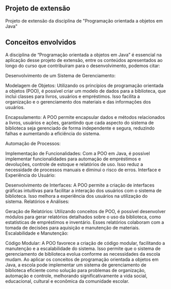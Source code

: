 ## Projeto de extensão

Projeto de extensão da disciplina de "Programação orientada a objetos em Java" 

## Conceitos envolvidos

A disciplina de “Programação orientada a objetos em Java” é essencial na aplicação desse projeto de extensão, entre os conteúdos apresentados ao longo do curso que contribuíram para o desenvolvimento, podemos citar: 

Desenvolvimento de um Sistema de Gerenciamento:

Modelagem de Objetos: Utilizando os princípios de programação orientada a objetos (POO), é possível criar um modelo de dados para a biblioteca, que inclui classes para livros, usuários e empréstimos. Isso facilita a organização e o gerenciamento dos materiais e das informações dos usuários.

Encapsulamento: A POO permite encapsular dados e métodos relacionados a livros, usuários e ações, garantindo que cada aspecto do sistema de biblioteca seja gerenciado de forma independente e segura, reduzindo falhas e aumentando a eficiência do sistema.

Automação de Processos:

Implementação de Funcionalidades: Com a POO em Java, é possível implementar funcionalidades para automação de empréstimos e devoluções, controle de estoque e relatórios de uso. Isso reduz a necessidade de processos manuais e diminui o risco de erros.
Interface e Experiência do Usuário:

Desenvolvimento de Interfaces: A POO permite a criação de interfaces gráficas intuitivas para facilitar a interação dos usuários com o sistema de biblioteca. Isso melhora a experiência dos usuários na utilização do sistema.
Relatórios e Análises:

Geração de Relatórios: Utilizando conceitos de POO, é possível desenvolver módulos para gerar relatórios detalhados sobre o uso da biblioteca, como estatísticas de empréstimos e inventário. Esses relatórios colaboram com a tomada de decisões para aquisição e manutenção de materiais.
Escalabilidade e Manutenção:

Código Modular: A POO favorece a criação de código modular, facilitando a manutenção e a escalabilidade do sistema. Isso permite que o sistema de gerenciamento de biblioteca evolua conforme as necessidades da escola mudam.
Ao aplicar os conceitos de programação orientada a objetos em Java, a escola pode implementar um sistema de gerenciamento de biblioteca eficiente como solução para problemas de organização, automação e controle, melhorando significativamente a vida social, educacional, cultural e econômica da comunidade escolar.


